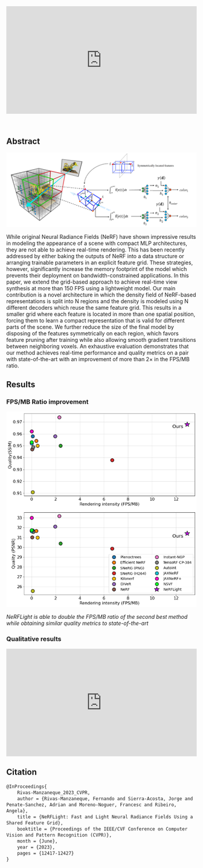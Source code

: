 <style>
.center-iframe {
display: flex;
justify-content: center;
align-items: center;
width: 100%;
aspect-ratio: 16 / 9;
}
</style>

<div class="center-iframe">
<iframe width="100%" height="100%" src="https://www.youtube.com/embed/0Htmud7crog" title="YouTube video player" frameborder="0" allow="accelerometer; autoplay; clipboard-write; encrypted-media; gyroscope; picture-in-picture; web-share" allowfullscreen></iframe>
</div>

&nbsp;
## Abstract
![pipeline](https://github.com/Ediolot/nerflight/blob/gh-pages/assets/pipeline.png?raw=true)

While original Neural Radiance Fields (NeRF) have shown impressive results in modeling the appearance of a scene with compact MLP architectures, they are not able to achieve real-time rendering. This has been recently addressed by either baking the outputs of NeRF into a data structure or arranging trainable parameters in an explicit feature grid. These strategies, however, significantly increase the memory footprint of the model which prevents their deployment on bandwidth-constrained applications. In this paper, we extend the grid-based approach to achieve real-time view synthesis at more than 150 FPS using a lightweight model. Our main contribution is a novel architecture in which the density field of NeRF-based representations is split into N regions and the density is modeled using N different decoders which reuse the same feature grid. This results in a smaller grid where each feature is located in more than one spatial position, forcing them to learn a compact representation that is valid for different parts of the scene. We further reduce the size of the final model by disposing of the features symmetrically on each region, which favors feature pruning after training while also allowing smooth gradient transitions between neighboring voxels. An exhaustive evaluation demonstrates that our method achieves real-time performance and quality metrics on a pair with state-of-the-art with an improvement of more than 2× in the FPS/MB ratio.


## Results

### FPS/MB Ratio improvement
![ratio-improvement](https://github.com/Ediolot/nerflight/blob/gh-pages/assets/results1.png?raw=true)


*NeRFLight is able to double the FPS/MB ratio of the second best method while obtaining similar quality metrics to state-of-the-art*

### Qualitative results

<div class="center-iframe">
<iframe width="100%" height="100%" src="https://www.youtube.com/embed/vxX_cHRkwtk" title="YouTube video player" frameborder="0" allow="accelerometer; autoplay; clipboard-write; encrypted-media; gyroscope; picture-in-picture; web-share" allowfullscreen></iframe>
</div>

## Citation
```
@InProceedings{
    Rivas-Manzaneque_2023_CVPR,
    author = {Rivas-Manzaneque, Fernando and Sierra-Acosta, Jorge and Penate-Sanchez, Adrian and Moreno-Noguer, Francesc and Ribeiro, Angela},
    title = {NeRFLight: Fast and Light Neural Radiance Fields Using a Shared Feature Grid},
    booktitle = {Proceedings of the IEEE/CVF Conference on Computer Vision and Pattern Recognition (CVPR)},
    month = {June},
    year = {2023},
    pages = {12417-12427}
}
```
